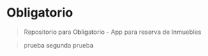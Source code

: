 # Obligatorio
> Repositorio para Obligatorio - App para reserva de Inmuebles

>prueba
segunda prueba